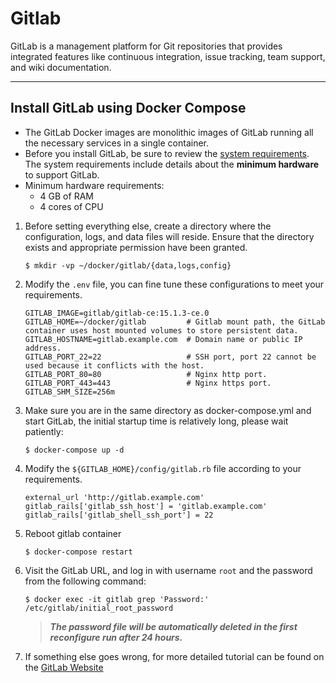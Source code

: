 # Gitlab

GitLab is a management platform for Git repositories that provides integrated features like continuous integration,
issue tracking, team support, and wiki documentation.

---

## Install GitLab using Docker Compose

- The GitLab Docker images are monolithic images of GitLab running all the necessary services in a single container.
- Before you install GitLab, be sure to review
  the [system requirements](https://docs.gitlab.com/ee/install/requirements.html).
  The system requirements include details about the **minimum hardware** to support GitLab.
- Minimum hardware requirements:
    - 4 GB of RAM
    - 4 cores of CPU

1. Before setting everything else, create a directory where the configuration, logs, and data files will reside. Ensure
   that the directory exists and appropriate permission have been granted.

    ```shell
    $ mkdir -vp ~/docker/gitlab/{data,logs,config}
    ```

2. Modify the `.env` file, you can fine tune these configurations to meet your requirements.

    ```properties
    GITLAB_IMAGE=gitlab/gitlab-ce:15.1.3-ce.0
    GITLAB_HOME=~/docker/gitlab         # Gitlab mount path, the GitLab container uses host mounted volumes to store persistent data.
    GITLAB_HOSTNAME=gitlab.example.com  # Domain name or public IP address.
    GITLAB_PORT_22=22                   # SSH port, port 22 cannot be used because it conflicts with the host.
    GITLAB_PORT_80=80                   # Nginx http port.
    GITLAB_PORT_443=443                 # Nginx https port.
    GITLAB_SHM_SIZE=256m
    ```

3. Make sure you are in the same directory as docker-compose.yml and start GitLab, the initial startup time is
   relatively long, please wait patiently:

    ```shell
    $ docker-compose up -d
    ```

4. Modify the `${GITLAB_HOME}/config/gitlab.rb` file according to your requirements.

    ```
    external_url 'http://gitlab.example.com'
    gitlab_rails['gitlab_ssh_host'] = 'gitlab.example.com'
    gitlab_rails['gitlab_shell_ssh_port'] = 22
    ```

5. Reboot gitlab container

    ```shell
    $ docker-compose restart
    ```

6. Visit the GitLab URL, and log in with username `root` and the password from the following command:

    ```shell
    $ docker exec -it gitlab grep 'Password:' /etc/gitlab/initial_root_password
    ```

   > ***The password file will be automatically deleted in the first reconfigure run after 24 hours.***

7. If something else goes wrong, for more detailed tutorial can be found on
   the [GitLab Website](https://docs.gitlab.com/ee/install/docker.html)
